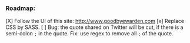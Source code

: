 ### Roadmap:

[X] Follow the UI of this site: http://www.goodbyewarden.com
[x] Replace CSS by SASS.
[ ] Bug: the quote shared on Twitter will be cut, if there is a semi-colon `;` in the quote. Fix: use regex to remove all `;` of the quote.
